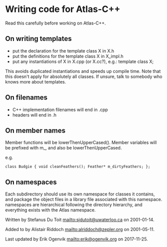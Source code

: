 # Writing code for Atlas-C++

Read this carefully before working on Atlas-C++.

## On writing templates

- put the declaration for the template class X in X.h
- put the definitions for the template class X in X_impl.h
- put any instantiations of X in X.cpp (or X.cc?), e.g.:
  template class X<int>;

This avoids duplicated instantiations and speeds up compile time. Note that this doesn't apply for absolutely all classes. If unsure, talk to somebody who knows more about templates.

## On filenames

- C++ implementation filenames will end in .cpp
- headers will end in .h

## On member names

Member functions will be lowerThenUpperCased(). Member variables will be prefixed with m_, and also be lowerThenUpperCased.

e.g.

```class Budgie { void cleanFeathers(); Feather* m_dirtyFeathers; };```

## On namespaces

Each subdirectory should use its own namespace for classes it contains, and package the object files in a library file associated with this namespace. namespaces are hierarchical following the directory hierarchy, and everything exists with the Atlas namespace.

Written by Stefanus Du Toit <mailto:sjdutoit@uwaterloo.ca> on 2001-01-14.

Added to by Alistair Riddoch <mailto:alriddoch@zepler.org> on 2001-05-11.

Last updated by Erik Ogenvik <mailto:erik@ogenvik.org> on 2017-11-25.

